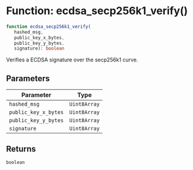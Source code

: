 # Function: ecdsa\_secp256k1\_verify()

```ts
function ecdsa_secp256k1_verify(
   hashed_msg, 
   public_key_x_bytes, 
   public_key_y_bytes, 
   signature): boolean
```

Verifies a ECDSA signature over the secp256k1 curve.

## Parameters

| Parameter | Type |
| ------ | ------ |
| `hashed_msg` | `Uint8Array` |
| `public_key_x_bytes` | `Uint8Array` |
| `public_key_y_bytes` | `Uint8Array` |
| `signature` | `Uint8Array` |

## Returns

`boolean`
